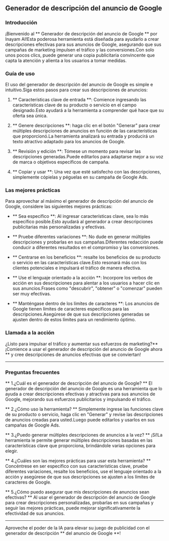 ## Generador de descripción del anuncio de Google

### Introducción
¡Bienvenido al ** Generador de descripción del anuncio de Google ** por Inayam AI!Esta poderosa herramienta está diseñada para ayudarlo a crear descripciones efectivas para sus anuncios de Google, asegurando que sus campañas de marketing impulsen el tráfico y las conversiones.Con solo unos pocos clics, puede generar una copia publicitaria convincente que capta la atención y alienta a los usuarios a tomar medidas.

### Guía de uso
El uso del generador de descripción del anuncio de Google es simple e intuitivo.Siga estos pasos para crear sus descripciones de anuncios:

1. ** Características clave de entrada **: Comience ingresando las características clave de su producto o servicio en el campo designado.Esto ayudará a la herramienta a comprender qué hace que su oferta sea única.

2. ** Genere descripciones **: haga clic en el botón "Generar" para crear múltiples descripciones de anuncios en función de las características que proporcionó.La herramienta analizará su entrada y producirá un texto atractivo adaptado para los anuncios de Google.

3. ** Revisión y edición **: Tómese un momento para revisar las descripciones generadas.Puede editarlos para adaptarse mejor a su voz de marca o objetivos específicos de campaña.

4. ** Copiar y usar **: Una vez que esté satisfecho con las descripciones, simplemente cópielas y péguelas en su campaña de Google Ads.

### Las mejores prácticas
Para aprovechar al máximo el generador de descripción del anuncio de Google, considere las siguientes mejores prácticas:

- ** Sea específico **: Al ingresar características clave, sea lo más específico posible.Esto ayudará al generador a crear descripciones publicitarias más personalizadas y efectivas.

- ** Pruebe diferentes variaciones **: No dude en generar múltiples descripciones y probarlas en sus campañas.Diferentes redacción puede conducir a diferentes resultados en el compromiso y las conversiones.

- ** Centrarse en los beneficios **: resalte los beneficios de su producto o servicio en las características clave.Esto resonará más con los clientes potenciales e impulsará el tráfico de manera efectiva.

- ** Use el lenguaje orientado a la acción **: Incorpore los verbos de acción en sus descripciones para alentar a los usuarios a hacer clic en sus anuncios.Frases como "descubrir", "obtener" o "comenzar" pueden ser muy efectivas.

- ** Manténgase dentro de los límites de caracteres **: Los anuncios de Google tienen límites de caracteres específicos para las descripciones.Asegúrese de que sus descripciones generadas se ajusten dentro de estos límites para un rendimiento óptimo.

### Llamada a la acción
¿Listo para impulsar el tráfico y aumentar sus esfuerzos de marketing?** ¡Comience a usar el generador de descripción del anuncio de Google ahora ** y cree descripciones de anuncios efectivas que se conviertan!

---

### Preguntas frecuentes

** 1.¿Cuál es el generador de descripción del anuncio de Google? **
El generador de descripción del anuncio de Google es una herramienta que lo ayuda a crear descripciones efectivas y atractivas para sus anuncios de Google, mejorando sus esfuerzos publicitarios y impulsando el tráfico.

** 2.¿Cómo uso la herramienta? **
Simplemente ingrese las funciones clave de su producto o servicio, haga clic en "Generar" y revise las descripciones de anuncios creadas para usted.Luego puede editarlos y usarlos en sus campañas de Google Ads.

** 3.¿Puedo generar múltiples descripciones de anuncios a la vez? **
¡Sí!La herramienta le permite generar múltiples descripciones basadas en las características clave que proporciona, brindándole varias opciones para elegir.

** 4.¿Cuáles son las mejores prácticas para usar esta herramienta? **
Concéntrese en ser específico con sus características clave, pruebe diferentes variaciones, resalte los beneficios, use el lenguaje orientado a la acción y asegúrese de que sus descripciones se ajusten a los límites de caracteres de Google.

** 5.¿Cómo puedo asegurar que mis descripciones de anuncios sean efectivas? **
Al usar el generador de descripción del anuncio de Google para crear descripciones personalizadas, probarlas en sus campañas y seguir las mejores prácticas, puede mejorar significativamente la efectividad de sus anuncios.

---

Aproveche el poder de la IA para elevar su juego de publicidad con el generador de descripción ** del anuncio de Google **!